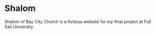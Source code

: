 # Shalom 

Shalom of Bay City Church is a fictious website for my final project at Full Sail University
